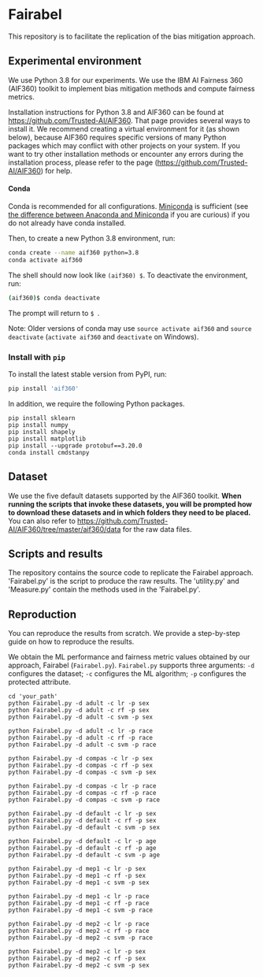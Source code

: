 # Fairabel
This repository is to facilitate the replication of the bias mitigation approach.


## Experimental environment

We use Python 3.8 for our experiments. We use the IBM AI Fairness 360 (AIF360) toolkit to implement bias mitigation methods and compute fairness metrics. 

Installation instructions for Python 3.8 and AIF360 can be found at https://github.com/Trusted-AI/AIF360. That page provides several ways to install it. We recommend creating a virtual environment for it (as shown below), because AIF360 requires specific versions of many Python packages which may conflict with other projects on your system. If you want to try other installation methods or encounter any errors during the installation process, please refer to the page (https://github.com/Trusted-AI/AIF360) for help.

#### Conda

Conda is recommended for all configurations. [Miniconda](https://conda.io/miniconda.html)
is sufficient (see [the difference between Anaconda and
Miniconda](https://conda.io/docs/user-guide/install/download.html#anaconda-or-miniconda)
if you are curious) if you do not already have conda installed.

Then, to create a new Python 3.8 environment, run:

```bash
conda create --name aif360 python=3.8
conda activate aif360
```

The shell should now look like `(aif360) $`. To deactivate the environment, run:

```bash
(aif360)$ conda deactivate
```

The prompt will return to `$ `.

Note: Older versions of conda may use `source activate aif360` and `source
deactivate` (`activate aif360` and `deactivate` on Windows).

### Install with `pip`

To install the latest stable version from PyPI, run:

```bash
pip install 'aif360'
```

[comment]: <> (This toolkit can be installed as follows:)

[comment]: <> (```)

[comment]: <> (pip install aif360)

[comment]: <> (```)

[comment]: <> (More information on installing AIF360 can be found on https://github.com/Trusted-AI/AIF360.)

In addition, we require the following Python packages. 
```
pip install sklearn
pip install numpy
pip install shapely
pip install matplotlib
pip install --upgrade protobuf==3.20.0
conda install cmdstanpy
```

## Dataset

We use the five default datasets supported by the AIF360 toolkit. **When running the scripts that invoke these datasets, you will be prompted how to download these datasets and in which folders they need to be placed.** You can also refer to https://github.com/Trusted-AI/AIF360/tree/master/aif360/data for the raw data files.

## Scripts and results
The repository contains the source code to replicate the Fairabel approach. 'Fairabel.py' is the script to produce the raw results. The 'utility.py' and 'Measure.py' contain the methods used in the 'Fairabel.py'.

## Reproduction
You can reproduce the results from scratch. We provide a step-by-step guide on how to reproduce the results.

We obtain the ML performance and fairness metric values obtained by our approach, Fairabel (`Fairabel.py`). `Fairabel.py` supports three arguments: `-d` configures the dataset; `-c` configures the ML algorithm; `-p` configures the protected attribute.
```
cd 'your_path'
python Fairabel.py -d adult -c lr -p sex
python Fairabel.py -d adult -c rf -p sex
python Fairabel.py -d adult -c svm -p sex

python Fairabel.py -d adult -c lr -p race
python Fairabel.py -d adult -c rf -p race
python Fairabel.py -d adult -c svm -p race

python Fairabel.py -d compas -c lr -p sex
python Fairabel.py -d compas -c rf -p sex
python Fairabel.py -d compas -c svm -p sex

python Fairabel.py -d compas -c lr -p race
python Fairabel.py -d compas -c rf -p race
python Fairabel.py -d compas -c svm -p race

python Fairabel.py -d default -c lr -p sex
python Fairabel.py -d default -c rf -p sex
python Fairabel.py -d default -c svm -p sex

python Fairabel.py -d default -c lr -p age
python Fairabel.py -d default -c rf -p age
python Fairabel.py -d default -c svm -p age

python Fairabel.py -d mep1 -c lr -p sex
python Fairabel.py -d mep1 -c rf -p sex
python Fairabel.py -d mep1 -c svm -p sex

python Fairabel.py -d mep1 -c lr -p race
python Fairabel.py -d mep1 -c rf -p race
python Fairabel.py -d mep1 -c svm -p race

python Fairabel.py -d mep2 -c lr -p race
python Fairabel.py -d mep2 -c rf -p race
python Fairabel.py -d mep2 -c svm -p race

python Fairabel.py -d mep2 -c lr -p sex
python Fairabel.py -d mep2 -c rf -p sex
python Fairabel.py -d mep2 -c svm -p sex
```




